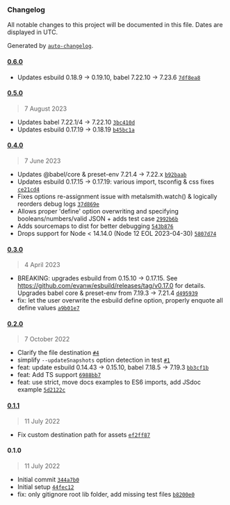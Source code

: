 ### Changelog

All notable changes to this project will be documented in this file. Dates are displayed in UTC.

Generated by [`auto-changelog`](https://github.com/CookPete/auto-changelog).

#### [0.6.0](https://github.com/metalsmith/js-bundle/compare/0.5.0...0.6.0)

- Updates esbuild 0.18.9 -&gt; 0.19.10, babel 7.22.10 -&gt; 7.23.6 [`7df8ea8`](https://github.com/metalsmith/js-bundle/commit/7df8ea8b1fb72384d7c3503ddd91f07db585c666)

#### [0.5.0](https://github.com/metalsmith/js-bundle/compare/0.4.0...0.5.0)

> 7 August 2023

- Updates babel 7.22.1/4 -&gt; 7.22.10 [`3bc410d`](https://github.com/metalsmith/js-bundle/commit/3bc410d03e710deda89d9db37d390eb11459eee9)
- Updates esbuild 0.17.19 -&gt; 0.18.19 [`b45bc1a`](https://github.com/metalsmith/js-bundle/commit/b45bc1a3402e967064c89151df15772467afd4a8)

#### [0.4.0](https://github.com/metalsmith/js-bundle/compare/0.3.0...0.4.0)

> 7 June 2023

- Updates @babel/core & preset-env 7.21.4 -&gt; 7.22.x [`b92baab`](https://github.com/metalsmith/js-bundle/commit/b92baabd77bcc7a9a4759528c816024fb5905f55)
- Updates esbuild 0.17.15 -&gt; 0.17.19: various import, tsconfig & css fixes [`ce21cd4`](https://github.com/metalsmith/js-bundle/commit/ce21cd4b513b1bd3ea87f87dd1bf347716e689f1)
- Fixes options re-assignment issue with metalsmith.watch() & logically reorders debug logs [`37d869e`](https://github.com/metalsmith/js-bundle/commit/37d869e12564f3ced05fbb36c3ed5d7660266e30)
- Allows proper 'define' option overwriting and specifying booleans/numbers/valid JSON + adds test case [`2992b6b`](https://github.com/metalsmith/js-bundle/commit/2992b6b79e8b432f724737a844021809fb85a299)
- Adds sourcemaps to dist for better debugging [`543b876`](https://github.com/metalsmith/js-bundle/commit/543b876c97efedb384d84c61fd5d29b4694e74ea)
- Drops support for Node &lt; 14.14.0 (Node 12 EOL 2023-04-30) [`5807d74`](https://github.com/metalsmith/js-bundle/commit/5807d74f24ac2bcfaee35c8eb657cc30b01a283a)

#### [0.3.0](https://github.com/metalsmith/js-bundle/compare/0.2.0...0.3.0)

> 4 April 2023

- BREAKING: upgrades esbuild from 0.15.10 -&gt; 0.17.15. See https://github.com/evanw/esbuild/releases/tag/v0.17.0 for details. Upgrades babel core & preset-env from 7.19.3 -&gt; 7.21.4 [`d495939`](https://github.com/metalsmith/js-bundle/commit/d4959391d03ed496a072dcb59583a0a039396923)
- fix: let the user overwrite the esbuild define option, properly enquote all define values [`a9b01e7`](https://github.com/metalsmith/js-bundle/commit/a9b01e72937680fd5c4b897db048fc77ee80bda4)

#### [0.2.0](https://github.com/metalsmith/js-bundle/compare/0.1.1...0.2.0)

> 7 October 2022

- Clarify the file destination [`#4`](https://github.com/metalsmith/js-bundle/pull/4)
- simplify `--updateSnapshots` option detection in test [`#1`](https://github.com/metalsmith/js-bundle/pull/1)
- feat: update esbuild 0.14.43 -&gt; 0.15.10, babel 7.18.5 -&gt; 7.19.3 [`bb3cf1b`](https://github.com/metalsmith/js-bundle/commit/bb3cf1bf04d5f724bb4319f024695ecc560ef55c)
- feat: Add TS support [`6988bb7`](https://github.com/metalsmith/js-bundle/commit/6988bb7c660fce4f948e6120eadcab0f8a2144b9)
- feat: use strict, move docs examples to ES6 imports, add JSdoc example [`5d2122c`](https://github.com/metalsmith/js-bundle/commit/5d2122ca939a50b9a271a9786274d227d5f7d4b2)

#### [0.1.1](https://github.com/metalsmith/js-bundle/compare/0.1.0...0.1.1)

> 11 July 2022

- Fix custom destination path for assets [`ef2ff87`](https://github.com/metalsmith/js-bundle/commit/ef2ff8793bb9b00dea1410f237730bc5da3e3082)

#### 0.1.0

> 11 July 2022

- Initial commit [`344a7b0`](https://github.com/metalsmith/js-bundle/commit/344a7b04df1606513cd06c8dc21ef87dded025cf)
- Initial setup [`44fec12`](https://github.com/metalsmith/js-bundle/commit/44fec12e553a867fd9713190b9364893fdaaf906)
- fix: only gitignore root lib folder, add missing test files [`b8200e0`](https://github.com/metalsmith/js-bundle/commit/b8200e00470fbd69be6cc21becc2e603e59f8045)
